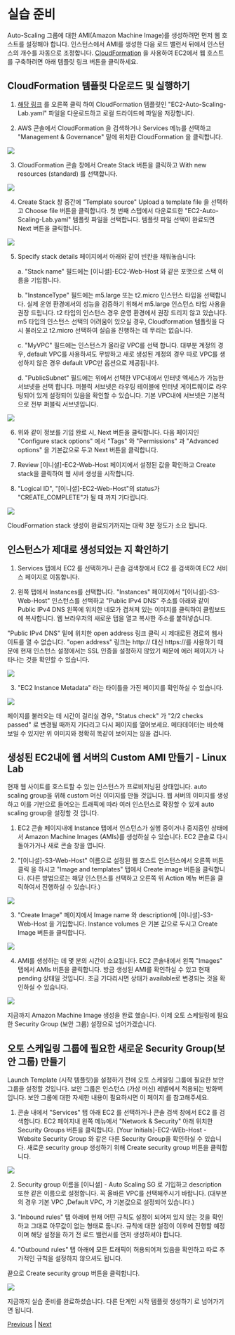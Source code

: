 # 실습 준비
Auto-Scaling 그룹에 대한 AMI(Amazon Machine Image)를 생성하려면 먼저 웹 호스트를 설정해야 합니다. 인스턴스에서 AMI를 생성한 다음 로드 밸런서 뒤에서 인스턴스의 개수를 자동으로 조정합니다. [CloudFormation](https://aws.amazon.com/cloudformation/) 을 사용하여 EC2에서 웹 호스트를 구축하려면 아래 템플릿 링크 버튼을 클릭하세요.

## CloudFormation 템플릿 다운로드 및 실행하기

1. [해당 링크](https://static.us-east-1.prod.workshops.aws/public/a24595bd-ccdc-448e-8a16-71e415d3e56b/static/common/ec2_auto_scaling/EC2-Auto-Scaling-Lab.yaml) 를 오른쪽 클릭 하여 CloudFormation 템플릿인 "EC2-Auto-Scaling-Lab.yaml" 파일을 다운로드하고 로컬 드라이드에 파일을 저장합니다.

2. AWS 콘솔에서 CloudFormation 을 검색하거나 Services 메뉴를 선택하고 "Management & Governance" 밑에 위치한 CloudFormation 을 클릭합니다.

![](../../images/1.1-as-lab-open-cf.png)

3. CloudFormation 콘솔 창에서 Create Stack 버튼을 클릭하고 With new resources (standard) 를 선택합니다.

![](../../images/1.2-as-lab-cf-create-stack.png)

4. Create Stack 창 중간에 "Template source" Upload a template file 을 선택하고 Choose file 버튼을 클릭합니다. 첫 번째 스텝에서 다운로드한 "EC2-Auto-Scaling-Lab.yaml" 템플릿 파일을 선택합니다. 템플릿 파일 선택이 완료되면 Next 버튼을 클릭합니다.

![](../../images/1.3-as-lab-cf-choose-file.png)

5. Specify stack details 페이지에서 아래와 같이 빈칸을 채워놓습니다:

    a. "Stack name" 필드에는 [이니셜]-EC2-Web-Host 와 같은 포맷으로 스택 이름을 기입합니다.

    b. "InstanceType" 필드에는 m5.large 또는 t2.micro 인스턴스 타입을 선택합니다. 실제 운영 환경에서의 성능을 검증하기 위해서 m5.large 인스턴스 타입 사용을 권장 드립니다. t2 타입의 인스턴스 경우 운영 환경에서 권장 드리지 않고 있습니다. m5 타입의 인스턴스 선택의 어려움이 있으실 경우, Cloudformation 템플릿을 다시 불러오고 t2.micro 선택하여 실습을 진행하는 데 무리는 없습니다.

    c. "MyVPC" 필드에는 인스턴스가 올라갈 VPC를 선택 합니다. 대부분 계정의 경우, default VPC를 사용하셔도 무방하고 새로 생성된 계정의 경우 따로 VPC를 생성하지 않은 경우 default VPC만 옵션으로 제공됩니다.

    d. "PublicSubnet" 필드에는 위에서 선택한 VPC내에서 인터넷 엑세스가 가능한 서브넷을 선택 합니다. 퍼블릭 서브넷은 라우팅 테이블에 인터넷 게이트웨이로 라우팅되어 있게 설정되어 있음을 확인할 수 있습니다. 기본 VPC내에 서브넷은 기본적으로 전부 퍼블릭 서브넷입니다.

![](../../images/1.4-as-lab-cf-setup.png)

6. 위와 같이 정보를 기입 완료 시, Next 버튼을 클릭합니다. 다음 페이지인 "Configure stack options" 에서 "Tags" 와 "Permissions" 과 "Advanced options" 을 기본값으로 두고 Next 버튼을 클릭합니다.

7. Review [이니셜]-EC2-Web-Host 페이지에서 설정된 값을 확인하고 Create stack을 클릭하여 웹 서버 생성을 시작합니다.

8. "Logical ID", "[이니셜]-EC2-Web-Host"의 status가 "CREATE_COMPLETE"가 될 때 까지 기다립니다.

![](../../images/1.5-as-lab-cf-complete.png)

CloudFormation stack 생성이 완료되기까지는 대략 3분 정도가 소요 됩니다.

## 인스턴스가 제대로 생성되었는 지 확인하기

1. Services 탭에서 EC2 를 선택하거나 콘솔 검색창에서 EC2 를 검색하여 EC2 서비스 페이지로 이동합니다.

2. 왼쪽 탭에서 Instances를 선택합니다. "Instances" 페이지에서 "[이니셜]-S3-Web-Host" 인스턴스를 선택하고 "Public IPv4 DNS" 주소를 아래와 같이 Public IPv4 DNS 왼쪽에 위치한 네모가 겹쳐져 있는 이미지를 클릭하여 클립보드에 복사합니다. 웹 브라우저의 새로운 탭을 열고 복사한 주소를 붙혀넣습니다.

"Public IPv4 DNS" 밑에 위치한 open address 링크 클릭 시 제대로된 경로의 웹사이트를 열 수 없습니다. "open address" 링크는 http:// 대신 https://를  사용하기 때문에 현재 인스턴스 설정에서는 SSL 인증을 설정하지 않았기 때문에 에러 페이지가 나타나는 것을 확인할 수 있습니다.

![](../../images/1.6-copy-past-public-dns.png)

3. "EC2 Instance Metadata" 라는 타이틀을 가진 페이지를 확인하실 수 있습니다.

![](../../images/1.7-as-hands-on-lab-page.png)

페이지를 불러오는 데 시간이 걸리실 경우, "Status check" 가 "2/2 checks passed" 로 변경될 때까지 기다리고 다시 페이지를 열어보세요. 메타데이터는 비슷해 보일 수 있지만 위 이미지와 정확히 똑같이 보이지는 않을 겁니다.

## 생성된 EC2내에 웹 서버의 Custom AMI 만들기 - Linux Lab
현재 웹 사이트를 호스트할 수 있는 인스턴스가 프로비저닝된 상태입니다. auto scaling group을 위해 custom 머신 이미지를 만들 것입니다. 웹 서버의 이미지를 생성하고 이를 기반으로 들어오는 트래픽에 따라 여러 인스턴스로 확장할 수 있게 auto scaling group을 설정할 것 입니다.

1. EC2 콘솔 페이지내에 Instance 탭에서 인스턴스가 실행 중이거나 중지중인 상태에서 Amazon Machine Images (AMIs)를 생성하실 수 있습니다. EC2 콘솔로 다시 돌아가거나 새로 콘솔 창을 엽니다.

2. "[이니셜]-S3-Web-Host" 이름으로 설정된 웹 호스트 인스턴스에서 오른쪽 버튼 클릭 을 하시고 "Image and templates" 탭에서 Create image 버튼을 클릭합니다. (다른 방법으로는 해당 인스턴스를 선택하고 오른쪽 위 Action 메뉴 버튼을 클릭하여서 진행하실 수 있습니다.)

![](../../images/1.8-custom-ami.png)

3. "Create Image" 페이지에서 Image name 와 description에 [이니셜]-S3-Web-Host 을 기입합니다. Instance volumes 은 기본 값으로 두시고 Create Image 버튼을 클릭합니다.

![](../../images/1.9-create-image.png)

4. AMI를 생성하는 데 몇 분의 시간이 소요됩니다. EC2 콘솔내에서 왼쪽 "Images" 탭에서 AMIs 버튼을 클릭합니다. 방금 생성된 AMI를 확인하실 수 있고 현재 pending 상태일 것입니다. 조금 기다리시면 상태가 available로 변경되는 것을 확인하실 수 있습니다.

![](../../images/1.10-ami-available.png)

지금까지 Amazon Machine Image 생성을 완료 했습니다. 이제 오토 스케일링에 필요한 Security Group (보안 그룹) 설정으로 넘어가겠습니다.

## 오토 스케일링 그룹에 필요한 새로운 Security Group(보안 그룹) 만들기
Launch Template (시작 템플릿)을 설정하기 전에 오토 스케일링 그룹에 필요한 보안 그룹을 설정할 것입니다. 보안 그룹은 인스턴스 (가상 머신) 레벨에서 적용되는 방화벽입니다. 보안 그룹에 대한 자세한 내용이 필요하시면 이 페이지  를 참고해주세요.

1. 콘솔 내에서 "Services" 탭 아래 EC2 를 선택하거나 콘솔 검색 창에서 EC2 를 검색합니다. EC2 페이지내 왼쪽 메뉴에서 "Network & Security" 아래 위치한 Security Groups 버튼을 클릭합니다. [Your Initials]-EC2-WEb-Host - Website Security Group 와 같은 다른 Security Group을 확인하실 수 있습니다. 새로운 security group 생성하기 위해 Create security group 버튼을 클릭합니다.

![](../../images/1.11-security-groups.png)

2. Security group 이름을 [이니셜] - Auto Scaling SG 로 기입하고 description 또한 같은 이름으로 설정합니다. 꼭 올바른 VPC를 선택해주시기 바랍니다. (대부분의 경우 기본 VPC ,Default VPC, 가 기본값으로 설정되어 있습니다.)

3. "Inbound rules" 탭 아래에 현재 어떤 규칙도 설정이 되어져 있지 않는 것을 확인하고 그대로 아무값이 없는 형태로 둡니다. 규칙에 대한 설정이 이후에 진행할 예정이며 해당 설정을 하기 전 로드 밸런서를 먼저 생성하셔야 합니다.

4. "Outbound rules" 탭 아래에 모든 트래픽이 허용되어져 있음을 확인하고 따로 추가적인 규칙을 설정하지 않으셔도 됩니다.

끝으로 Create security group 버튼을 클릭합니다.

![](../../images/1.12-auto-scaling-sg.png)

지금까지 실습 준비를 완료하셨습니다. 다른 단계인 시작 템플릿 생성하기 로 넘어가기면 됩니다.

[Previous](../ec2-auto-scaling/ec2-auto-scaling.md) | [Next](./2-ec2-as)